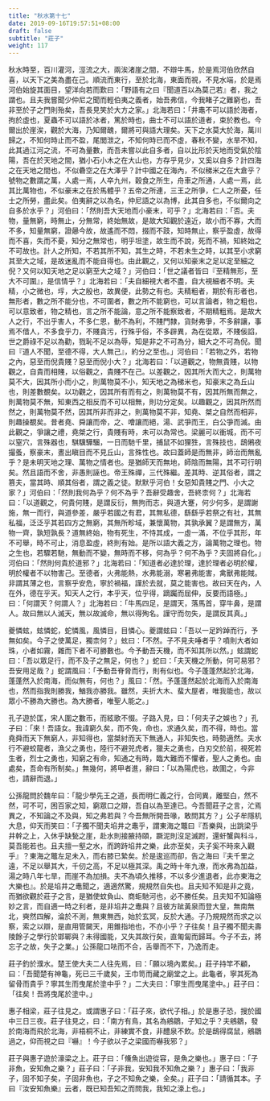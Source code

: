 ```yaml
---
title: "秋水第十七"
date: 2019-09-16T19:57:51+08:00
draft: false
subtitle: "莊子"
weight: 117
---
```




秋水時至，百川灌河，涇流之大，兩涘渚崖之間，不辯牛馬，於是焉河伯欣然自喜，以天下之美為盡在己。順流而東行，至於北海，東面而視，不見水端，於是焉河伯始旋其面目，望洋向若而歎曰：「<span class="text-secondary">野語有之曰『聞道百以為莫己若』者，我之謂也。且夫我嘗聞少仲尼之聞而輕伯夷之義者，始吾弗信，今我睹子之難窮也，吾非至於子之門則殆矣，吾長見笑於大方之家。</span>」北海若曰：「<span class="text-secondary">井鼃不可以語於海者，拘於虛也，夏蟲不可以語於冰者，篤於時也，曲士不可以語於道者，束於教也。今爾出於崖涘，觀於大海，乃知爾醜，爾將可與語大理矣。天下之水莫大於海，萬川歸之，不知何時止而不盈，尾閭泄之，不知何時已而不虛，春秋不變，水旱不知，此其過江河之流，不可為量數，而吾未嘗以此自多者，自以比形於天地而受氣於陰陽，吾在於天地之間，猶小石小木之在大山也，方存乎見少，又奚以自多？計四海之在天地之間也，不似礨空之在大澤乎？計中國之在海內，不似稊米之在大倉乎？號物之數謂之萬，人處一焉，人卒九州，穀食之所生，舟車之所通，人處一焉，此其比萬物也，不似豪末之在於馬體乎？五帝之所連，三王之所爭，仁人之所憂，任士之所勞，盡此矣。伯夷辭之以為名，仲尼語之以為博，此其自多也，不似爾向之自多於水乎？</span>」河伯曰：「<span class="text-secondary">然則吾大天地而小豪末，可乎？</span>」北海若曰：「<span class="text-secondary">否。夫物，量無窮，時無止，分無常，終始無故，是故大知觀於遠近，故小而不寡，大而不多，知量無窮，證曏今故，故遙而不悶，掇而不跂，知時無止，察乎盈虛，故得而不喜，失而不憂，知分之無常也，明乎坦塗，故生而不說，死而不禍，知終始之不可故也。計人之所知，不若其所不知，其生之時，不若未生之時，以其至小求窮其至大之域，是故迷亂而不能自得也。由此觀之，又何以知豪末之足以定至細之倪？又何以知天地之足以窮至大之域？</span>」河伯曰：「<span class="text-secondary">世之議者皆曰『至精無形，至大不可圍』，是信情乎？</span>」北海若曰：「<span class="text-secondary">夫自細視大者不盡，自大視細者不明。夫精，小之微也，垺，大之殷也，故異便，此勢之有也。夫精粗者，期於有形者也，無形者，數之所不能分也，不可圍者，數之所不能窮也，可以言論者，物之粗也，可以意致者，物之精也，言之所不能論，意之所不能察致者，不期精粗焉。是故大人之行，不出乎害人，不多仁恩，動不為利，不賤門隸，貨財弗爭，不多辭讓，事焉不借人，不多食乎力，不賤貪污，行殊乎俗，不多辟異，為在從眾，不賤佞諂，世之爵祿不足以為勸，戮恥不足以為辱，知是非之不可為分，細大之不可為倪。聞曰『道人不聞，至德不得，大人無己』，約分之至也。</span>」河伯曰：「<span class="text-secondary">若物之外，若物之內，惡至而倪貴賤？惡至而倪小大？</span>」北海若曰：「<span class="text-secondary">以道觀之，物無貴賤，以物觀之，自貴而相賤，以俗觀之，貴賤不在己。以差觀之，因其所大而大之，則萬物莫不大，因其所小而小之，則萬物莫不小，知天地之為稊米也，知豪末之為丘山也，則差數覩矣。以功觀之，因其所有而有之，則萬物莫不有，因其所無而無之，則萬物莫不無，知東西之相反而不可以相無，則功分定矣。以趣觀之，因其所然而然之，則萬物莫不然，因其所非而非之，則萬物莫不非，知堯、桀之自然而相非，則趣操覩矣。昔者堯、舜讓而帝，之、噲讓而絕，湯、武爭而王，白公爭而滅。由此觀之，爭讓之禮，堯桀之行，貴賤有時，未可以為常也。梁麗可以衝城，而不可以窒穴，言殊器也，騏驥驊騮，一日而馳千里，捕鼠不如狸狌，言殊技也，鴟鵂夜撮蚤，察豪末，晝出瞋目而不見丘山，言殊性也。故曰蓋師是而無非，師治而無亂乎？是未明天地之理、萬物之情者也。是猶師天而無地，師陰而無陽，其不可行明矣。然且語而不舍，非愚則誣也。帝王殊禪，三代殊繼。差其時、逆其俗者，謂之篡夫，當其時、順其俗者，謂之義之徒。默默乎河伯！女惡知貴賤之門、小大之家？</span>」河伯曰：「<span class="text-secondary">然則我何為乎？何不為乎？吾辭受趣舍，吾終柰何？</span>」北海若曰：「<span class="text-secondary">以道觀之，何貴何賤，是謂反衍，無拘而志，與道大蹇，何少何多，是謂謝施，無一而行，與道參差，嚴乎若國之有君，其無私德，繇繇乎若祭之有社，其無私福，泛泛乎其若四方之無窮，其無所畛域，兼懷萬物，其孰承翼？是謂無方，萬物一齊，孰短孰長？道無終始，物有死生，不恃其成，一虛一滿，不位乎其形，年不可舉，時不可止，消息盈虛，終則有始。是所以語大義之方，論萬物之理也。物之生也，若驟若馳，無動而不變，無時而不移，何為乎？何不為乎？夫固將自化。</span>」河伯曰：「<span class="text-secondary">然則何貴於道邪？</span>」北海若曰：「<span class="text-secondary">知道者必達於理，達於理者必明於權，明於權者不以物害己。至德者，火弗能熱，水弗能溺，寒暑弗能害，禽獸弗能賊。非謂其薄之也，言察乎安危，寧於禍福，謹於去就，莫之能害也。故曰天在內，人在外，德在乎天。知天人之行，本乎天，位乎得，蹢䠱而屈伸，反要而語極。</span>」曰：「<span class="text-secondary">何謂天？何謂人？</span>」北海若曰：「<span class="text-secondary">牛馬四足，是謂天，落馬首，穿牛鼻，是謂人。故曰無以人滅天，無以故滅命，無以得殉名。謹守而勿失，是謂反其真。</span>」



夔憐蚿，蚿憐蛇，蛇憐風，風憐目，目憐心。夔謂蚿曰：「<span class="text-secondary">吾以一足趻踔而行，予無如矣。今子之使萬足，獨柰何？</span>」蚿曰：「<span class="text-secondary">不然。子不見夫唾者乎？噴則大者如珠，小者如霧，雜而下者不可勝數也。今予動吾天機，而不知其所以然。</span>」蚿謂蛇曰：「<span class="text-secondary">吾以眾足行，而不及子之無足，何也？</span>」蛇曰：「<span class="text-secondary">夫天機之所動，何可易邪？吾安用足哉？</span>」蛇謂風曰：「<span class="text-secondary">予動吾脊脅而行，則有似也。今子蓬蓬然起於北海，蓬蓬然入於南海，而似無有，何也？</span>」風曰：「<span class="text-secondary">然。予蓬蓬然起於北海而入於南海也，然而指我則勝我，鰌我亦勝我。雖然，夫折大木、蜚大屋者，唯我能也，故以眾小不勝為大勝也。為大勝者，唯聖人能之。</span>」



孔子遊於匡，宋人圍之數帀，而絃歌不惙。子路入見，曰：「<span class="text-secondary">何夫子之娛也？</span>」孔子曰：「<span class="text-secondary">來！吾語女。我諱窮久矣，而不免，命也，求通久矣，而不得，時也。當堯舜而天下無窮人，非知得也，當桀紂而天下無通人，非知失也，時勢適然。夫水行不避蛟龍者，漁父之勇也，陸行不避兕虎者，獵夫之勇也，白刃交於前，視死若生者，烈士之勇也，知窮之有命，知通之有時，臨大難而不懼者，聖人之勇也。由處矣，吾命有所制矣。</span>」無幾何，將甲者進，辭曰：「<span class="text-secondary">以為陽虎也，故圍之，今非也，請辭而退。</span>」



公孫龍問於魏牟曰：「<span class="text-secondary">龍少學先王之道，長而明仁義之行，合同異，離堅白，然不然，可不可，困百家之知，窮眾口之辯，吾自以為至達已。今吾聞莊子之言，汒焉異之，不知論之不及與，知之弗若與？今吾無所開吾喙，敢問其方？</span>」公子牟隱机大息，仰天而笑曰：「<span class="text-secondary">子獨不聞夫埳井之鼃乎，謂東海之鼈曰『吾樂與，出跳梁乎井幹之上，入休乎缺甃之崖，赴水則接腋持頤，蹶泥則沒足滅跗，還虷蟹與科斗，莫吾能若也。且夫擅一壑之水，而跨跱埳井之樂，此亦至矣，夫子奚不時來入觀乎』？東海之鼈左足未入，而右膝已縶矣。於是逡巡而卻，告之海曰『夫千里之遠，不足以舉其大，千仞之高，不足以極其深。禹之時十年九潦，而水弗為加益，湯之時八年七旱，而崖不為加損。夫不為頃久推移，不以多少進退者，此亦東海之大樂也』。於是埳井之鼃聞之，適適然驚，規規然自失也。且夫知不知是非之竟，而猶欲觀於莊子之言，是猶使蚊負山、商蚷馳河也，必不勝任矣。且夫知不知論極妙之言，而自適一時之利者，是非埳井之鼃與？且彼方跐黃泉而登大皇，無南無北，奭然四解，淪於不測，無東無西，始於玄冥，反於大通。子乃規規然而求之以察，索之以辯，是直用管闚天，用錐指地也，不亦小乎？子往矣！且子獨不聞夫壽陵餘子之學行於邯鄲與？未得國能，又失其故行矣，直匍匐而歸耳。今子不去，將忘子之故，失子之業。</span>」公孫龍口呿而不合，舌舉而不下，乃逸而走。



莊子釣於濮水。楚王使大夫二人往先焉，曰：「<span class="text-secondary">願以境內累矣。</span>」莊子持竿不顧，曰：「<span class="text-secondary">吾聞楚有神龜，死已三千歲矣，王巾笥而藏之廟堂之上。此龜者，寧其死為留骨而貴乎？寧其生而曳尾於塗中乎？</span>」二大夫曰：「<span class="text-secondary">寧生而曳尾塗中。</span>」莊子曰：「<span class="text-secondary">往矣！吾將曳尾於塗中。</span>」



惠子相梁，莊子往見之。或謂惠子曰：「<span class="text-secondary">莊子來，欲代子相。</span>」於是惠子恐，搜於國中三日三夜。莊子往見之，曰：「<span class="text-secondary">南方有鳥，其名為鵷鶵，子知之乎？夫鵷鶵，發於南海而飛於北海，非梧桐不止，非練實不食，非醴泉不飲。於是鴟得腐鼠，鵷鶵過之，仰而視之曰『嚇』！今子欲以子之梁國而嚇我邪？</span>」



莊子與惠子遊於濠梁之上。莊子曰：「<span class="text-secondary">儵魚出遊從容，是魚之樂也。</span>」惠子曰：「<span class="text-secondary">子非魚，安知魚之樂？</span>」莊子曰：「<span class="text-secondary">子非我，安知我不知魚之樂？</span>」惠子曰：「<span class="text-secondary">我非子，固不知子矣，子固非魚也，子之不知魚之樂，全矣。</span>」莊子曰：「<span class="text-secondary">請循其本。子曰『汝安知魚樂』云者，既已知吾知之而問我，我知之濠上也。</span>」